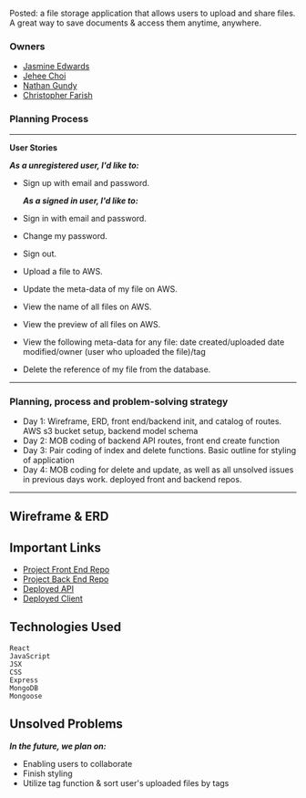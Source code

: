 
Posted: a file storage application that allows users to upload and share files. A great way to save documents & access them anytime, anywhere.

### Owners

- [Jasmine Edwards](https://github.com/jasmineked)
- [Jehee Choi](https://github.com/JeheeChoi)
- [Nathan Gundy](https://github.com/gundyn)
- [Christopher Farish](https://github.com/orgs/CJNJC/people/CPF32)


### Planning Process
---
**User Stories**

  ***As a unregistered user, I'd like to:***
  - Sign up with email and password.

    ***As a signed in user, I'd like to:***
  - Sign in with email and password.
  - Change my password.
  - Sign out.
  - Upload a file to AWS.
  - Update the meta-data of my file on AWS.
  - View the name of all files on AWS.
  - View the preview of all files on AWS.
  - View the following meta-data for any file: date created/uploaded date modified/owner (user who uploaded the file)/tag
  - Delete the reference of my file from the database.
---


### Planning, process and problem-solving strategy

- Day 1: Wireframe, ERD, front end/backend init, and catalog of routes. AWS s3 bucket setup, backend model schema
- Day 2: MOB coding of backend API routes, front end create function
- Day 3: Pair coding of index and delete functions. Basic outline for styling of application
- Day 4: MOB coding for delete and update, as well as all unsolved issues in previous days work. deployed front and backend repos.

---


## Wireframe & ERD


## Important Links
- [Project Front End Repo](https://github.com/CJNJC/project3-react-client)
- [Project Back End Repo](https://github.com/CJNJC/project3-api)
- [Deployed API](https://safe-eyrie-19741.herokuapp.com/uploads)
- [Deployed Client](https://CJNJC/github.io/project3-react-client)

## Technologies Used
    React
    JavaScript
    JSX
    CSS
    Express
    MongoDB
    Mongoose

## Unsolved Problems
  ***In the future, we plan on:***
  - Enabling users to collaborate
  - Finish styling
  - Utilize tag function & sort user's uploaded files by tags
